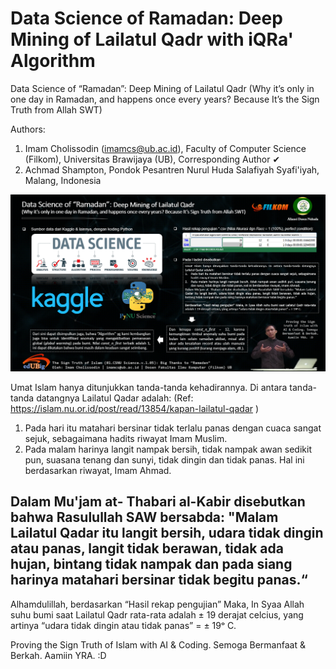 # Data Science of Ramadan: Deep Mining of Lailatul Qadr with iQRa' Algorithm
Data Science of “Ramadan”: Deep Mining of Lailatul Qadr (Why it’s only in one day in Ramadan, and happens once every years? Because It’s the Sign Truth from Allah SWT) 

Authors:
1. Imam Cholissodin (imamcs@ub.ac.id), Faculty of Computer Science (Filkom), Universitas Brawijaya (UB), Corresponding Author ✔
2. Achmad Shampton, Pondok Pesantren Nurul Huda Salafiyah Syafi'iyah, Malang, Indonesia

![Data Science of “Ramadan”: Deep Mining of Lailatul Qadr](https://github.com/imamcs19/Data-Science-of-Ramadan---Deep-Mining-of-Lailatul-Qadr/blob/master/Data%20Science%20of%20Ramadan.png)

Umat Islam hanya ditunjukkan tanda-tanda kehadirannya. Di antara tanda-tanda datangnya Lailatul Qadar adalah: 
(Ref: https://islam.nu.or.id/post/read/13854/kapan-lailatul-qadar )
1. Pada hari itu matahari bersinar tidak terlalu panas dengan cuaca sangat sejuk, sebagaimana hadits riwayat Imam Muslim. 
2. Pada malam harinya langit nampak bersih, tidak nampak awan sedikit pun, suasana tenang dan sunyi, tidak dingin dan tidak panas. Hal ini berdasarkan riwayat, Imam Ahmad.

Dalam Mu'jam at- Thabari al-Kabir disebutkan bahwa Rasulullah SAW bersabda: "Malam Lailatul Qadar itu langit bersih, udara tidak dingin atau panas, langit tidak berawan, tidak ada hujan, bintang tidak nampak dan pada siang harinya matahari bersinar tidak begitu panas.“
---------------------
Alhamdulillah, berdasarkan “Hasil rekap pengujian” Maka, In Syaa Allah suhu bumi saat Lailatul Qadr rata-rata adalah ± 19 derajat celcius, yang artinya “udara tidak dingin atau tidak panas” = ± 19ᵒ C.

Proving the Sign Truth of Islam with AI & Coding. Semoga Bermanfaat & Berkah. Aamiin YRA. :D
